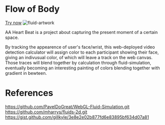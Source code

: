 # Flow of Body

[Try now](https://aaschool.github.io/de2024_Puze_Huang/)
![fluid-artwork](https://github.com/aaschool/de2024_Puze_Huang/assets/113890550/26b28bc1-fcf9-40e3-b780-31f4a4ca73f2)


AA Heart Beat is a project about capturing the present moment of a certain space.

By tracking the appearence of user's face/wrist, this web-deployed video detection calculator will assign color to each participant showing their face, giving an indivusual color, of which will leave a track on the web canvas. Those traces will blend together by calculation through fluid-simulation, eventually becoming an interesting painting of colors blending together with gradient in bewteen.

# References
https://github.com/PavelDoGreat/WebGL-Fluid-Simulation.git
https://github.com/mharrys/fluids-2d.git
https://gist.github.com/gillkyle/3e8e2e02b877fd6e83895bf634d07a81

